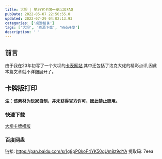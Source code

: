 ```yaml
---
title: 大坝 | 执行官卡牌一览以及FAQ
pubDate: 2022-05-07 22:50:55.0
updated: 2022-07-29 04:02:13.93
categories: ['桌游相关']
tags: ['大坝', '资源下载', 'Web开发']
description: ' '
---
```

## 前言

由于我在23年初写了一个大坝的[卡表网站](https://barrage.ender-wiggin.com),其中还包括了洛克大佬的精彩点评,因此本篇文章就不详细展开了。

## 卡牌版打印

**注：该素材为玩家自制，并未获得官方许可，因此禁止商用。**

### 快速下载

<a href="https://ender-picgo.oss-cn-shenzhen.aliyuncs.com/img/%E5%A4%A7%E5%9D%9D%E5%8D%A1%E7%89%8C%E7%89%880728%E6%9B%B4%E6%96%B0.pdf" target="_blank">大坝卡牌横版</a>

### 百度网盘

链接: <https://pan.baidu.com/s/1g8pPQkoF4YK50gUm8z9dYA>
提取码: 7eea
